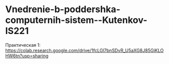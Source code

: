 # Vnedrenie-b-poddershka-computernih-sistem--Kutenkov-IS221
Практическая 1: https://colab.research.google.com/drive/1fcLGl7bnSDvR_U5aXG8J85GiKLOHW6tn?usp=sharing
